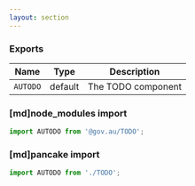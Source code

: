 ```yaml
---
layout: section
---
```


### Exports

| Name       | Type    | Description
|------------|---------|-----------------------------------------------------------------------------
| `AUTODO` | default | The TODO component

### [md]node_modules import

```jsx
import AUTODO from '@gov.au/TODO';
```

### [md]pancake import

```jsx
import AUTODO from './TODO';
```
